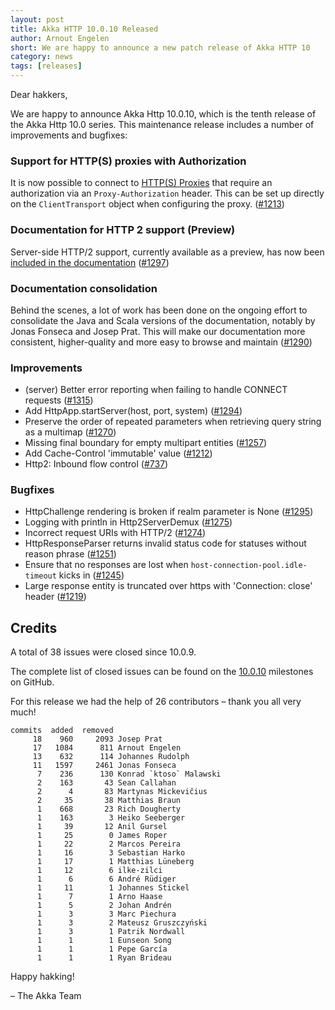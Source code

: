 ```yaml
---
layout: post
title: Akka HTTP 10.0.10 Released
author: Arnout Engelen
short: We are happy to announce a new patch release of Akka HTTP 10
category: news
tags: [releases]
---
```


Dear hakkers,

We are happy to announce Akka Http 10.0.10, which is the tenth release of the Akka Http 10.0 series. This maintenance release includes a number of improvements and
bugfixes:

### Support for HTTP(S) proxies with Authorization

It is now possible to connect to [HTTP(S) Proxies](https://doc.akka.io/docs/akka-http/current/client-side/client-transport.html?language=scala)
that require an authorization via an `Proxy-Authorization` header. This can be set up directly on the `ClientTransport` object when configuring the proxy. ([#1213](https://github.com/akka/akka-http/issues/1213))

### Documentation for HTTP 2 support (Preview)

Server-side HTTP/2 support, currently available as a preview, has now been
[included in the documentation](https://doc.akka.io/docs/akka-http/current/server-side/http2.html?language=scala)
([#1297](https://github.com/akka/akka-http/pull/1297))

### Documentation consolidation

Behind the scenes, a lot of work has been done on the ongoing effort to
consolidate the Java and Scala versions of the documentation, notably
by
Jonas Fonseca and Josep Prat. This will make our documentation more consistent,
higher-quality and more easy to browse and maintain ([#1290](https://github.com/akka/akka-http/issues/1290))

### Improvements

* (server) Better error reporting when failing to handle CONNECT requests ([#1315](https://github.com/akka/akka-http/issues/1315))
* Add HttpApp.startServer(host, port, system) ([#1294](https://github.com/akka/akka-http/issues/1294))
* Preserve the order of repeated parameters when retrieving query string as a multimap ([#1270](https://github.com/akka/akka-http/pull/1270))
* Missing final boundary for empty multipart entities ([#1257](https://github.com/akka/akka-http/issues/1257))
* Add Cache-Control 'immutable' value ([#1212](https://github.com/akka/akka-http/issues/1212))
* Http2: Inbound flow control ([#737](https://github.com/akka/akka-http/issues/737))

### Bugfixes

* HttpChallenge rendering is broken if realm parameter is None ([#1295](https://github.com/akka/akka-http/issues/1295))
* Logging with println in Http2ServerDemux ([#1275](https://github.com/akka/akka-http/issues/1275))
* Incorrect request URIs with HTTP/2 ([#1274](https://github.com/akka/akka-http/issues/1274))
* HttpResponseParser returns invalid status code for statuses without reason phrase ([#1251](https://github.com/akka/akka-http/issues/1251))
* Ensure that no responses are lost when `host-connection-pool.idle-timeout` kicks in ([#1245](https://github.com/akka/akka-http/issues/1245))
* Large response entity is truncated over https with 'Connection: close' header ([#1219](https://github.com/akka/akka-http/issues/1219))

## Credits

A total of 38 issues were closed since 10.0.9.

The complete list of closed issues can be found on the [10.0.10](https://github.com/akka/akka-http/milestone/29?closed=1) milestones on GitHub.

For this release we had the help of 26 contributors – thank you all very much!

```
commits  added  removed
     18    960     2093 Josep Prat
     17   1084      811 Arnout Engelen
     13    632      114 Johannes Rudolph
     11   1597     2461 Jonas Fonseca
      7    236      130 Konrad `ktoso` Malawski
      2    163       43 Sean Callahan
      2      4       83 Martynas Mickevičius
      2     35       38 Matthias Braun
      1    668       23 Rich Dougherty
      1    163        3 Heiko Seeberger
      1     39       12 Anil Gursel
      1     25        0 James Roper
      1     22        2 Marcos Pereira
      1     16        3 Sebastian Harko
      1     17        1 Matthias Lüneberg
      1     12        6 ilke-zilci
      1      6        6 André Rüdiger
      1     11        1 Johannes Stickel
      1      7        1 Arno Haase
      1      5        2 Johan Andrén
      1      3        3 Marc Piechura
      1      3        2 Mateusz Gruszczyński
      1      3        1 Patrik Nordwall
      1      1        1 Eunseon Song
      1      1        1 Pepe García
      1      1        1 Ryan Brideau
```

Happy hakking!

– The Akka Team

